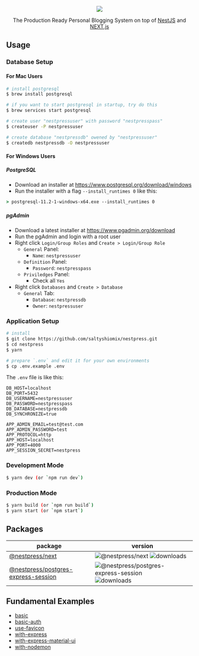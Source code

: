 <p align="center">
  <img src="https://i.imgur.com/7gGlKJ2.png">
</p>
<p align="center">
  The Production Ready Personal Blogging System on top of <a href="https://nestjs.com">NestJS</a> and <a href="https://nextjs.org">NEXT.js</a>
</p>

## Usage

### Database Setup

#### For Mac Users

```bash
# install postgresql
$ brew install postgresql

# if you want to start postgresql in startup, try do this
$ brew services start postgresql

# create user "nestpressuser" with password "nestpresspass"
$ createuser -P nestpressuser

# create database "nestpressdb" owened by "nestpressuser"
$ createdb nestpressdb -O nestpressuser
```

#### For Windows Users

##### PostgreSQL

- Download an installer at <https://www.postgresql.org/download/windows>
- Run the installer with a flag `--install_runtimes 0` like this:

```cmd
> postgresql-11.2-1-windows-x64.exe --install_runtimes 0
```

##### pgAdmin

- Download a latest installer at <https://www.pgadmin.org/download>
- Run the pgAdmin and login with a root user
- Right click `Login/Group Roles` and `Create > Login/Group Role`
    - `General` Panel:
        - `Name`: `nestpressuser`
    - `Definition` Panel:
        - `Password`: `nestpresspass`
    - `Priviledges` Panel:
        - Check all `Yes`
- Right click `Databases` and `Create > Database`
    - `General` Tab:
        - `Database`: `nestpressdb`
        - `Owner`: `nestpressuser`

### Application Setup

```bash
# install
$ git clone https://github.com/saltyshiomix/nestpress.git
$ cd nestpress
$ yarn

# prepare `.env` and edit it for your own environments
$ cp .env.example .env
```

The `.env` file is like this:

```
DB_HOST=localhost
DB_PORT=5432
DB_USERNAME=nestpressuser
DB_PASSWORD=nestpresspass
DB_DATABASE=nestpressdb
DB_SYNCHRONIZE=true

APP_ADMIN_EMAIL=test@test.com
APP_ADMIN_PASSWORD=test
APP_PROTOCOL=http
APP_HOST=localhost
APP_PORT=4000
APP_SESSION_SECRET=nestpress
```

### Development Mode

```bash
$ yarn dev (or `npm run dev`)
```

### Production Mode

```bash
$ yarn build (or `npm run build`)
$ yarn start (or `npm start`)
```

## Packages

| package | version |
| --- | --- |
| [@nestpress/next](https://github.com/saltyshiomix/nestpress/blob/master/packages/next/README.md) | ![@nestpress/next](https://img.shields.io/npm/v/@nestpress/next.svg) ![downloads](https://img.shields.io/npm/dt/@nestpress/next.svg) |
| [@nestpress/postgres-express-session](https://github.com/saltyshiomix/nestpress/blob/master/packages/postgres-express-session/README.md) | ![@nestpress/postgres-express-session](https://img.shields.io/npm/v/@nestpress/postgres-express-session.svg) ![downloads](https://img.shields.io/npm/dt/@nestpress/postgres-express-session.svg) |

## Fundamental Examples

- [basic](https://github.com/saltyshiomix/nestpress/tree/master/examples/basic)
- [basic-auth](https://github.com/saltyshiomix/nestpress/tree/master/examples/basic-auth)
- [use-favicon](https://github.com/saltyshiomix/nestpress/tree/master/examples/use-favicon)
- [with-express](https://github.com/saltyshiomix/nestpress/tree/master/examples/with-express)
- [with-express-material-ui](https://github.com/saltyshiomix/nestpress/tree/master/examples/with-express-material-ui)
- [with-nodemon](https://github.com/saltyshiomix/nestpress/tree/master/examples/with-nodemon)

